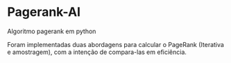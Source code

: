 # Pagerank-AI
Algoritmo pagerank em python

Foram implementadas duas abordagens para calcular o PageRank (Iterativa e amostragem), com a intenção de compara-las em eficiência.
